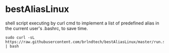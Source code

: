 # bestAliasLinux
shell script executing by curl cmd to implement a list of predefined alias in the current user's .bashrc, to save time.
```
sudo curl -sL https://raw.githubusercontent.com/brlndtech/bestAliasLinux/master/run.sh | bash
```
